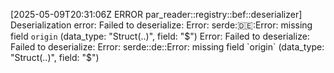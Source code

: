 [2025-05-09T20:31:06Z ERROR par_reader::registry::bef::deserializer] Deserialization error: Failed to deserialize: Error: serde::de::Error: missing field `origin` (data_type: "Struct(..)", field: "$")
Error: Failed to deserialize: Failed to deserialize: Error: serde::de::Error: missing field `origin` (data_type: "Struct(..)", field: "$")
